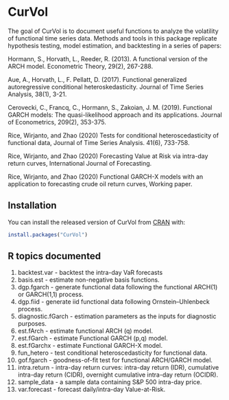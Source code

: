 
<!-- README.md is generated from README.Rmd. Please edit that file -->

# CurVol

<!-- badges: start -->

<!-- badges: end -->

The goal of CurVol is to document useful functions to analyze the
volatility of functional time series data. Methods and tools in this
package replicate hypothesis testing, model estimation, and backtesting
in a series of papers:

Hormann, S., Horvath, L., Reeder, R. (2013). A functional version of the
ARCH model. Econometric Theory, 29(2), 267-288.

Aue, A., Horvath, L., F. Pellatt, D. (2017). Functional generalized
autoregressive conditional heteroskedasticity. Journal of Time Series
Analysis, 38(1), 3-21.

Cerovecki, C., Francq, C., Hormann, S., Zakoian, J. M. (2019).
Functional GARCH models: The quasi-likelihood approach and its
applications. Journal of Econometrics, 209(2), 353-375.

Rice, Wirjanto, and Zhao (2020) Tests for conditional heteroscedasticity
of functional data, Journal of Time Series Analysis. 41(6), 733-758.

Rice, Wirjanto, and Zhao (2020) Forecasting Value at Risk via intra-day
return curves, International Journal of Forecasting.

Rice, Wirjanto, and Zhao (2020) Functional GARCH-X models with an
application to forecasting crude oil return curves, Working paper.

## Installation

You can install the released version of CurVol from
[CRAN](https://CRAN.R-project.org) with:

``` r
install.packages("CurVol")
```

## R topics documented

1.  backtest.var - backtest the intra-day VaR forecasts
2.  basis.est - estimate non-negative basis functions.
3.  dgp.fgarch - generate functional data following the functional
    ARCH(1) or GARCH(1,1) process.
4.  dgp.fiid - generate iid functional data following Ornstein–Uhlenbeck
    process.
5.  diagnostic.fGarch - estimation parameters as the inputs for
    diagnostic purposes.
6.  est.fArch - estimate functional ARCH (q) model.
7.  est.fGarch - estimate Functional GARCH (p,q) model.
8.  est.fGarchx - estimate Functional GARCH-X model.
9.  fun\_hetero - test conditional heteroscedasticity for functional
    data.
10. gof.fgarch - goodness-of-fit test for functional ARCH/GARCH model.
11. intra.return - intra-day return curves: intra-day return (IDR),
    cumulative intra-day return (CIDR), overnight cumulative intra-day
    return (OCIDR).
12. sample\_data - a sample data containing S\&P 500 intra-day price.
13. var.forecast - forecast daily/intra-day Value-at-Risk.
